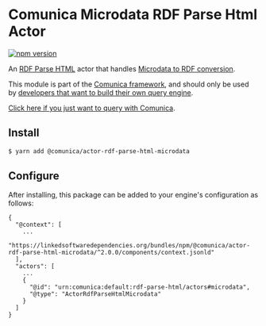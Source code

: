 # Comunica Microdata RDF Parse Html Actor

[![npm version](https://badge.fury.io/js/%40comunica%2Factor-rdf-parse-html-microdata.svg)](https://www.npmjs.com/package/@comunica/actor-rdf-parse-html-microdata)

An [RDF Parse HTML](https://github.com/comunica/comunica/tree/master/packages/bus-rdf-parse-html) actor that handles [Microdata to RDF conversion](https://w3c.github.io/microdata-rdf/).

This module is part of the [Comunica framework](https://github.com/comunica/comunica),
and should only be used by [developers that want to build their own query engine](https://comunica.dev/docs/modify/).

[Click here if you just want to query with Comunica](https://comunica.dev/docs/query/).

## Install

```bash
$ yarn add @comunica/actor-rdf-parse-html-microdata
```

## Configure

After installing, this package can be added to your engine's configuration as follows:
```text
{
  "@context": [
    ...
    "https://linkedsoftwaredependencies.org/bundles/npm/@comunica/actor-rdf-parse-html-microdata/^2.0.0/components/context.jsonld"  
  ],
  "actors": [
    ...
    {
      "@id": "urn:comunica:default:rdf-parse-html/actors#microdata",
      "@type": "ActorRdfParseHtmlMicrodata"
    }
  ]
}
```
